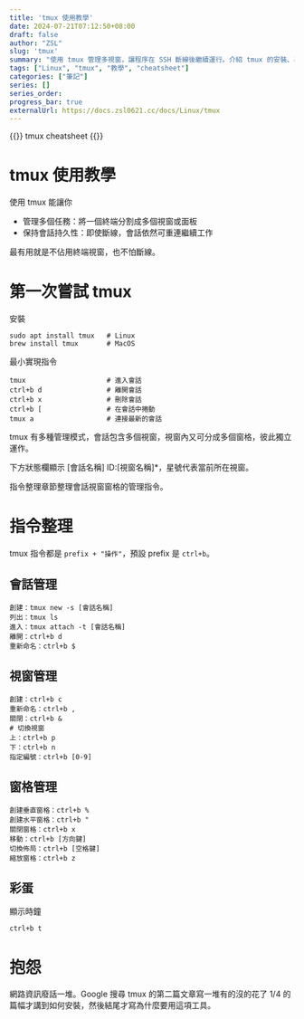 ```yaml
---
title: 'tmux 使用教學'
date: 2024-07-21T07:12:50+08:00
draft: false
author: "ZSL"
slug: 'tmux'
summary: "使用 tmux 管理多視窗，讓程序在 SSH 斷線後繼續運行。介紹 tmux 的安裝、基本使用方法以及整理常用的指令。"
tags: ["Linux", "tmux", "教學", "cheatsheet"]
categories: ["筆記"]
series: []
series_order: 
progress_bar: true
externalUrl: https://docs.zsl0621.cc/docs/Linux/tmux
---
```


{{<lead>}}
tmux cheatsheet
{{</lead>}}


# tmux 使用教學
使用 tmux 能讓你
- 管理多個任務：將一個終端分割成多個視窗或面板
- 保持會話持久性：即使斷線，會話依然可重連繼續工作

最有用就是不佔用終端視窗，也不怕斷線。

# 第一次嘗試 tmux
安裝
```shell
sudo apt install tmux   # Linux
brew install tmux       # MacOS
```

最小實現指令
```shell
tmux                    # 進入會話
ctrl+b d                # 離開會話
ctrl+b x                # 刪除會話
ctrl+b [                # 在會話中捲動
tmux a                  # 連接最新的會話
```

tmux 有多種管理模式，會話包含多個視窗，視窗內又可分成多個窗格，彼此獨立運作。

下方狀態欄顯示 [會話名稱] ID:[視窗名稱]*，星號代表當前所在視窗。

指令整理章節整理會話視窗窗格的管理指令。

# 指令整理
tmux 指令都是 `prefix + "操作"`，預設 prefix 是 `ctrl+b`。

## 會話管理
```shell
創建：tmux new -s [會話名稱]
列出：tmux ls
進入：tmux attach -t [會話名稱]
離開：ctrl+b d
重新命名：ctrl+b $
```

## 視窗管理


```shell
創建：ctrl+b c
重新命名：ctrl+b ,
關閉：ctrl+b &
# 切換視窗
上：ctrl+b p
下：ctrl+b n
指定編號：ctrl+b [0-9]
```

## 窗格管理
```shell
創建垂直窗格：ctrl+b %
創建水平窗格：ctrl+b "
關閉窗格：ctrl+b x
移動：ctrl+b [方向鍵]
切換佈局：ctrl+b [空格鍵]
縮放窗格：ctrl+b z
```

## 彩蛋
顯示時鐘
```shell
ctrl+b t
```

# 抱怨
網路資訊廢話一堆。Google 搜尋 tmux 的第二篇文章寫一堆有的沒的花了 1/4 的篇幅才講到如何安裝，然後結尾才寫為什麼要用這項工具。

